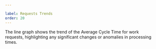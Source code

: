 ```yaml
---

label: Requests Trends
order: 20
---
```


The line graph shows the trend of the Average Cycle Time for work requests, highlighting any significant changes or anomalies in processing times.